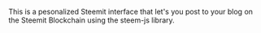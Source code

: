 This is a pesonalized Steemit interface that let's you post to your blog on the Steemit Blockchain using the steem-js library.
